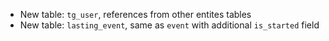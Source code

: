 
- New table: `tg_user`, references from other entites tables
- New table: `lasting_event`, same as `event` with additional `is_started` field

